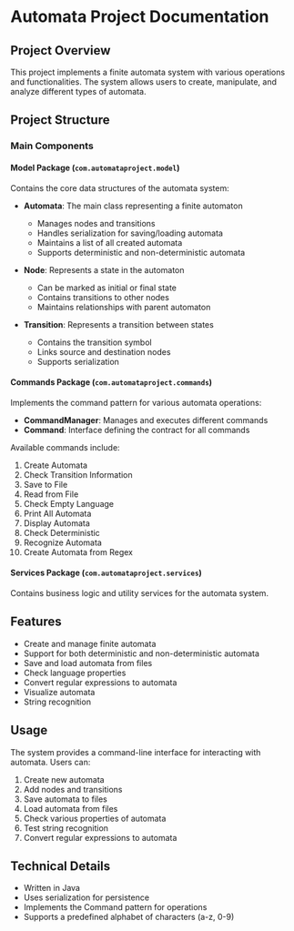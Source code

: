 # Automata Project Documentation

## Project Overview
This project implements a finite automata system with various operations and functionalities. The system allows users to create, manipulate, and analyze different types of automata.

## Project Structure

### Main Components

#### Model Package (`com.automataproject.model`)
Contains the core data structures of the automata system:

- **Automata**: The main class representing a finite automaton
  - Manages nodes and transitions
  - Handles serialization for saving/loading automata
  - Maintains a list of all created automata
  - Supports deterministic and non-deterministic automata

- **Node**: Represents a state in the automaton
  - Can be marked as initial or final state
  - Contains transitions to other nodes
  - Maintains relationships with parent automaton

- **Transition**: Represents a transition between states
  - Contains the transition symbol
  - Links source and destination nodes
  - Supports serialization

#### Commands Package (`com.automataproject.commands`)
Implements the command pattern for various automata operations:

- **CommandManager**: Manages and executes different commands
- **Command**: Interface defining the contract for all commands

Available commands include:
1. Create Automata
2. Check Transition Information
3. Save to File
4. Read from File
5. Check Empty Language
6. Print All Automata
7. Display Automata
8. Check Deterministic
9. Recognize Automata
10. Create Automata from Regex

#### Services Package (`com.automataproject.services`)
Contains business logic and utility services for the automata system.

## Features
- Create and manage finite automata
- Support for both deterministic and non-deterministic automata
- Save and load automata from files
- Check language properties
- Convert regular expressions to automata
- Visualize automata
- String recognition

## Usage
The system provides a command-line interface for interacting with automata. Users can:
1. Create new automata
2. Add nodes and transitions
3. Save automata to files
4. Load automata from files
5. Check various properties of automata
6. Test string recognition
7. Convert regular expressions to automata

## Technical Details
- Written in Java
- Uses serialization for persistence
- Implements the Command pattern for operations
- Supports a predefined alphabet of characters (a-z, 0-9) 